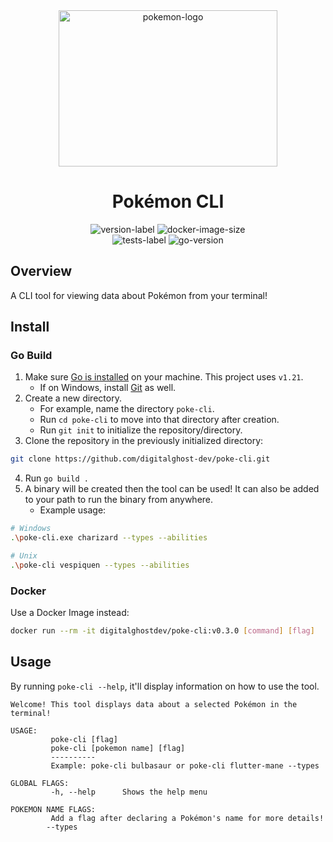 <div align="center">
    <img height="250" width="350" src="https://cdn.simpleicons.org/pokemon/FFCC00" alt="pokemon-logo"/>
    <h1>Pokémon CLI</h1>
    <img src="https://img.shields.io/github/v/release/digitalghost-dev/poke-cli?style=flat-square&logo=git&logoColor=FFCC00&label=Release%20Version&labelColor=EEE&color=FFCC00" alt="version-label">
    <img src="https://img.shields.io/docker/image-size/digitalghostdev/poke-cli/v0.2.0?arch=arm64&style=flat-square&logo=docker&logoColor=FFCC00&labelColor=EEE&color=FFCC00" alt="docker-image-size">
</div>

<div align="center">
    <img src="https://img.shields.io/github/actions/workflow/status/digitalghost-dev/poke-cli/go_test.yml?style=flat-square&logo=go&logoColor=00ADD8&label=Tests&labelColor=EEE&color=00ADD8" alt="tests-label">
    <img src="https://img.shields.io/github/go-mod/go-version/digitalghost-dev/poke-cli?style=flat-square&logo=Go&labelColor=EEE&color=00ADD8" alt="go-version">
</div>

## Overview
A CLI tool for viewing data about Pokémon from your terminal!

## Install

### Go Build
1. Make sure [Go is installed](https://go.dev/dl/) on your machine. This project uses `v1.21`.
   * If on Windows, install [Git](https://git-scm.com/download/win) as well.
2. Create a new directory. 
   * For example, name the directory `poke-cli`. 
   * Run `cd poke-cli` to move into that directory after creation.
   * Run `git init` to initialize the repository/directory.
3. Clone the repository in the previously initialized directory: 
```bash
git clone https://github.com/digitalghost-dev/poke-cli.git
```
4. Run `go build .`
5. A binary will be created then the tool can be used! It can also be added to your path to run the binary from anywhere.
   * Example usage:
```bash
# Windows
.\poke-cli.exe charizard --types --abilities

# Unix
.\poke-cli vespiquen --types --abilities
```

### Docker
Use a Docker Image instead:
```bash
docker run --rm -it digitalghostdev/poke-cli:v0.3.0 [command] [flag]
```

## Usage
By running `poke-cli --help`, it'll display information on how to use the tool. 
```
Welcome! This tool displays data about a selected Pokémon in the terminal!
      
USAGE:
         poke-cli [flag]
         poke-cli [pokemon name] [flag]
         ----------
         Example: poke-cli bulbasaur or poke-cli flutter-mane --types
             
GLOBAL FLAGS:
         -h, --help      Shows the help menu

POKEMON NAME FLAGS:
         Add a flag after declaring a Pokémon's name for more details!
        --types
```
